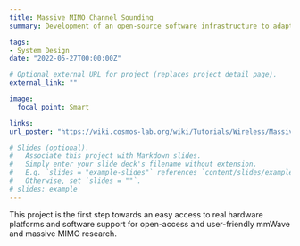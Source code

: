 ```yaml
---
title: Massive MIMO Channel Sounding
summary: Development of an open-source software infrastructure to adapt USPR to RENEWLab Sounder framework for channel-sounding measurements and data transmission experiments for massive MIMO networks.

tags:
- System Design
date: "2022-05-27T00:00:00Z"

# Optional external URL for project (replaces project detail page).
external_link: ""

image:
  focal_point: Smart

links:
url_poster: "https://wiki.cosmos-lab.org/wiki/Tutorials/Wireless/MassiveMIMO#no1"

# Slides (optional).
#   Associate this project with Markdown slides.
#   Simply enter your slide deck's filename without extension.
#   E.g. `slides = "example-slides"` references `content/slides/example-slides.md`.
#   Otherwise, set `slides = ""`.
# slides: example
---
```


This project is the first step towards an easy access to real hardware platforms and software support for open-access and user-friendly mmWave and massive MIMO research. 



